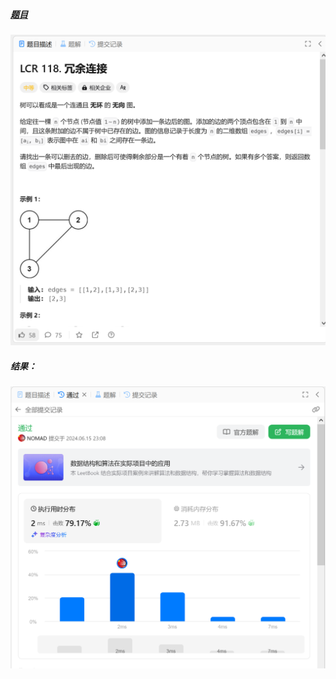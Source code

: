 ##### [题目](https://leetcode.cn/problems/7LpjUW/description/)
![pic](img.png)
##### 结果：
![pic](result.png)